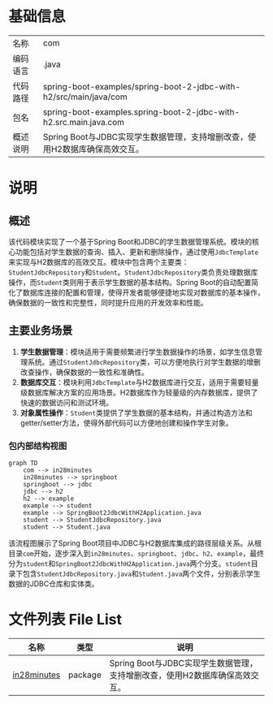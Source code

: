# 基础信息

|      |      |
|------|------|
| 名称 | com |
| 编码语言 | .java |
| 代码路径 | spring-boot-examples/spring-boot-2-jdbc-with-h2/src/main/java/com |
| 包名 | spring-boot-examples.spring-boot-2-jdbc-with-h2.src.main.java.com |
| 概述说明 | Spring Boot与JDBC实现学生数据管理，支持增删改查，使用H2数据库确保高效交互。 |

# 说明

## 概述
该代码模块实现了一个基于Spring Boot和JDBC的学生数据管理系统。模块的核心功能包括对学生数据的查询、插入、更新和删除操作，通过使用`JdbcTemplate`来实现与H2数据库的高效交互。模块中包含两个主要类：`StudentJdbcRepository`和`Student`。`StudentJdbcRepository`类负责处理数据库操作，而`Student`类则用于表示学生数据的基本结构。Spring Boot的自动配置简化了数据库连接的配置和管理，使得开发者能够便捷地实现对数据库的基本操作，确保数据的一致性和完整性，同时提升应用的开发效率和性能。

## 主要业务场景
1. **学生数据管理**：模块适用于需要频繁进行学生数据操作的场景，如学生信息管理系统。通过`StudentJdbcRepository`类，可以方便地执行对学生数据的增删改查操作，确保数据的一致性和准确性。
2. **数据库交互**：模块利用`JdbcTemplate`与H2数据库进行交互，适用于需要轻量级数据库解决方案的应用场景。H2数据库作为轻量级的内存数据库，提供了快速的数据访问和测试环境。
3. **对象属性操作**：`Student`类提供了学生数据的基本结构，并通过构造方法和getter/setter方法，使得外部代码可以方便地创建和操作学生对象。


### 包内部结构视图

```mermaid
graph TD
    com --> in28minutes
    in28minutes --> springboot
    springboot --> jdbc
    jdbc --> h2
    h2 --> example
    example --> student
    example --> SpringBoot2JdbcWithH2Application.java
    student --> StudentJdbcRepository.java
    student --> Student.java
```

该流程图展示了Spring Boot项目中JDBC与H2数据库集成的路径层级关系。从根目录`com`开始，逐步深入到`in28minutes`、`springboot`、`jdbc`、`h2`、`example`，最终分为`student`和`SpringBoot2JdbcWithH2Application.java`两个分支。`student`目录下包含`StudentJdbcRepository.java`和`Student.java`两个文件，分别表示学生数据的JDBC仓库和实体类。

# 文件列表 File List

| 名称   | 类型  | 说明 |
|-------|------|-------------|
| [in28minutes](in28minutes/_module.md) | package | Spring Boot与JDBC实现学生数据管理，支持增删改查，使用H2数据库确保高效交互。 |


